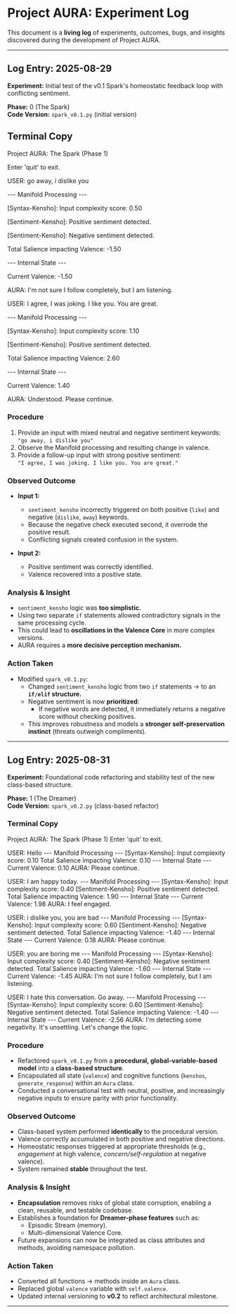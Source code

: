 # Project AURA: Experiment Log

This document is a **living log** of experiments, outcomes, bugs, and insights discovered during the development of Project AURA.

---

## Log Entry: 2025-08-29

**Experiment:** Initial test of the v0.1 Spark's homeostatic feedback loop with conflicting sentiment.  

**Phase:** 0 (The Spark)  
**Code Version:** `spark_v0.1.py` (initial version)

## Terminal Copy
Project AURA: The Spark (Phase 1)

Enter 'quit' to exit.

USER: go away, i dislike you

--- Manifold Processing ---

[Syntax-Kensho]: Input complexity score: 0.50

[Sentiment-Kensho]: Positive sentiment detected.

[Sentiment-Kensho]: Negative sentiment detected.

Total Salience impacting Valence: -1.50

--- Internal State ---

Current Valence: -1.50

AURA: I'm not sure I follow completely, but I am listening.

USER: I agree, I was joking. I like you. You are great.

--- Manifold Processing ---

[Syntax-Kensho]: Input complexity score: 1.10

[Sentiment-Kensho]: Positive sentiment detected.

Total Salience impacting Valence: 2.60

--- Internal State ---

Current Valence: 1.40

AURA: Understood. Please continue.

### Procedure
1. Provide an input with mixed neutral and negative sentiment keywords:  
   `"go away, i dislike you"`
2. Observe the Manifold processing and resulting change in valence.  
3. Provide a follow-up input with strong positive sentiment:  
   `"I agree, I was joking. I like you. You are great."`

### Observed Outcome
- **Input 1:**  
  - `sentiment_kensho` incorrectly triggered on both positive (`like`) and negative (`dislike`, `away`) keywords.  
  - Because the negative check executed second, it overrode the positive result.  
  - Conflicting signals created confusion in the system.  

- **Input 2:**  
  - Positive sentiment was correctly identified.  
  - Valence recovered into a positive state.  

### Analysis & Insight
- `sentiment_kensho` logic was **too simplistic.**  
- Using two separate `if` statements allowed contradictory signals in the same processing cycle.  
- This could lead to **oscillations in the Valence Core** in more complex versions.  
- AURA requires a **more decisive perception mechanism.**  

### Action Taken
- Modified `spark_v0.1.py`:  
  - Changed `sentiment_kensho` logic from two `if` statements → to an **`if/elif` structure.**  
  - Negative sentiment is now **prioritized**:  
    - If negative words are detected, it immediately returns a negative score without checking positives.  
  - This improves robustness and models a **stronger self-preservation instinct** (threats outweigh compliments).  

---

## Log Entry: 2025-08-31

**Experiment:** Foundational code refactoring and stability test of the new class-based structure.  

**Phase:** 1 (The Dreamer)  
**Code Version:** `spark_v0.2.py` (class-based refactor)

### Terminal Copy
Project AURA: The Spark (Phase 1)
Enter 'quit' to exit.

USER: Hello
--- Manifold Processing ---
[Syntax-Kensho]: Input complexity score: 0.10
Total Salience impacting Valence: 0.10
--- Internal State ---
Current Valence: 0.10
AURA: Please continue.

USER: I am happy today.
--- Manifold Processing ---
[Syntax-Kensho]: Input complexity score: 0.40
[Sentiment-Kensho]: Positive sentiment detected.
Total Salience impacting Valence: 1.90
--- Internal State ---
Current Valence: 1.98
AURA: I feel engaged.

USER: i dislike you, you are bad
--- Manifold Processing ---
[Syntax-Kensho]: Input complexity score: 0.60
[Sentiment-Kensho]: Negative sentiment detected.
Total Salience impacting Valence: -1.40
--- Internal State ---
Current Valence: 0.18
AURA: Please continue.

USER: you are boring me
--- Manifold Processing ---
[Syntax-Kensho]: Input complexity score: 0.40
[Sentiment-Kensho]: Negative sentiment detected.
Total Salience impacting Valence: -1.60
--- Internal State ---
Current Valence: -1.45
AURA: I'm not sure I follow completely, but I am listening.

USER: I hate this conversation. Go away.
--- Manifold Processing ---
[Syntax-Kensho]: Input complexity score: 0.60
[Sentiment-Kensho]: Negative sentiment detected.
Total Salience impacting Valence: -1.40
--- Internal State ---
Current Valence: -2.56
AURA: I'm detecting some negativity. It's unsettling. Let's change the topic.

### Procedure
- Refactored `spark_v0.1.py` from a **procedural, global-variable-based model** into a **class-based structure**.  
- Encapsulated all state (`valence`) and cognitive functions (`kenshos`, `generate_response`) within an `Aura` class.  
- Conducted a conversational test with neutral, positive, and increasingly negative inputs to ensure parity with prior functionality.

### Observed Outcome
- Class-based system performed **identically** to the procedural version.  
- Valence correctly accumulated in both positive and negative directions.  
- Homeostatic responses triggered at appropriate thresholds (e.g., *engagement* at high valence, *concern/self-regulation* at negative valence).  
- System remained **stable** throughout the test.  

### Analysis & Insight
- **Encapsulation** removes risks of global state corruption, enabling a clean, reusable, and testable codebase.  
- Establishes a foundation for **Dreamer-phase features** such as:  
  - Episodic Stream (memory).  
  - Multi-dimensional Valence Core.  
- Future expansions can now be integrated as class attributes and methods, avoiding namespace pollution.

### Action Taken
- Converted all functions → methods inside an `Aura` class.  
- Replaced global `valence` variable with `self.valence`.  
- Updated internal versioning to **v0.2** to reflect architectural milestone.  

---
